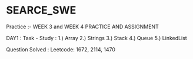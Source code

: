 # SEARCE_SWE
Practice :- WEEK 3 and WEEK 4 PRACTICE AND ASSIGNMENT

DAY1 : Task - Study : 1.) Array
                      2.) Strings
                      3.) Stack
                      4.) Queue
                      5.) LinkedList
                      
Question Solved : Leetcode: 1672, 2114, 1470
